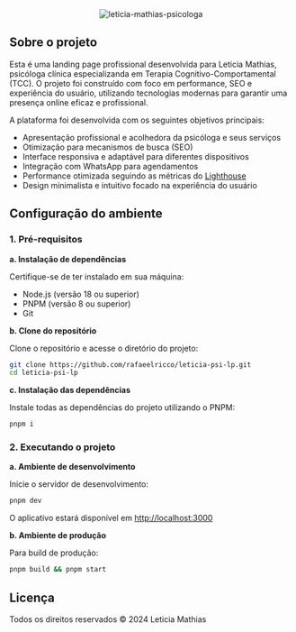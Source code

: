 <div align="center">
  <img src="https://res.cloudinary.com/dnqiosdb6/image/upload/v1733761584/leticia-psi-cover_jagt7o.png" alt="leticia-mathias-psicologa">
</div>

## Sobre o projeto

Esta é uma landing page profissional desenvolvida para Leticia Mathias, psicóloga clínica especializanda em Terapia Cognitivo-Comportamental (TCC). O projeto foi construído com foco em performance, SEO e experiência do usuário, utilizando tecnologias modernas para garantir uma presença online eficaz e profissional.

A plataforma foi desenvolvida com os seguintes objetivos principais:

-  Apresentação profissional e acolhedora da psicóloga e seus serviços
-  Otimização para mecanismos de busca (SEO)
-  Interface responsiva e adaptável para diferentes dispositivos
-  Integração com WhatsApp para agendamentos
-  Performance otimizada seguindo as métricas do [Lighthouse](https://developer.chrome.com/docs/lighthouse/overview?hl=pt-br#:~:text=O%20Lighthouse%20%C3%A9%20uma%20ferramenta,Apps%2C%20SEO%20e%20muito%20mais.)
-  Design minimalista e intuitivo focado na experiência do usuário

## Configuração do ambiente

### 1. Pré-requisitos

**a. Instalação de dependências**

Certifique-se de ter instalado em sua máquina:

-  Node.js (versão 18 ou superior)
-  PNPM (versão 8 ou superior)
-  Git

**b. Clone do repositório**

Clone o repositório e acesse o diretório do projeto:

```bash
git clone https://github.com/rafaeelricco/leticia-psi-lp.git
cd leticia-psi-lp
```

**c. Instalação das dependências**

Instale todas as dependências do projeto utilizando o PNPM:

```bash
pnpm i
```

### 2. Executando o projeto

**a. Ambiente de desenvolvimento**

Inicie o servidor de desenvolvimento:

```bash
pnpm dev
```

O aplicativo estará disponível em [http://localhost:3000](http://localhost:3000)

**b. Ambiente de produção**

Para build de produção:

```bash
pnpm build && pnpm start
```

## Licença

Todos os direitos reservados © 2024 Leticia Mathias
